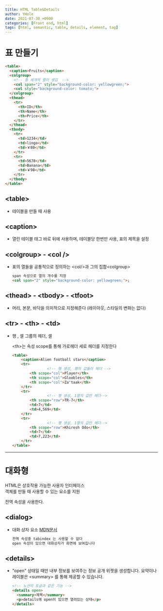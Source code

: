 ```yaml
---
title: HTML Table&Details
author: YHole
date: 2021-07-30 +0900
categories: [Front end, html]
tags: [html, semantic, table, details, element, tag]
---
```


# 표 만들기


```html
<table>
  <caption>Fruits</caption>
  <colgroup>
    <!-- 총 세개의 열이 생김  -->
    <col span="2" style="background-color: yellowgreen;">
    <col style="background-color: tomato;">
  </colgroup>
  <thead>
    <tr>
      <th>ID</th>
      <th>Name</th>
      <th>Price</th>
    </tr>
  </thead>
  <tbody>
    <tr>
      <td>1234</td>
      <td>lingo</td>
      <td>￥80</td>
    </tr>
    <tr>
      <td>5678</td>
      <td>Banana</td>
      <td>￥98</td>
    </tr>
  </tbody>
</table>
```

## &lt;table&gt;

- 테이블을 만들 때 사용

## &lt;caption&gt;

- 열린 테이블 태그 바로 뒤에 사용하며, 테이블당 한번만 사용, 표의 제목을 설정

## &lt;colgroup&gt; - &lt;col /&gt;

- 표의 열들을 공통적으로 정의하는 &lt;col/&gt;과 그의 집합&lt;colgroup&gt;

    ```html
    span 속성으로 열의 개수를 지정
    <col span="2" style="background-color: yellowgreen;">;
    ```

## &lt;thead&gt; - &lt;tbody&gt; - &lt;tfoot&gt;

- 머리, 본문, 바닥을 의미적으로 지정해준다 (레이아웃, 스타일의 변화는 없다)

## &lt;tr&gt; - &lt;th&gt; - &lt;td&gt;

- 행 , 셀 그룹의 헤더, 셀

    &lt;th&gt;는 속성 scope를 통해 가로헤더 세로 헤더를 지정한다

    ```html
    <table>
        <caption>Alien football stars</caption>
        <tr>
    				<!-- 행 생성, 행의 값들이 헤더 -->
            <th scope="col">Player</th>
            <th scope="col">Gloobles</th>
            <th scope="col">Za'taak</th>
        </tr>
        <tr>
    				<!-- 행 생성, 1열의 값만 헤더-->
            <th scope="row">TR-7</th>
            <td>7</td>
            <td>4,569</td>
        </tr>
        <tr>
    				<!-- 행 생성, 1열의 값만 헤더-->
            <th scope="row">Khiresh Odo</th>
            <td>7</td>
            <td>7,223</td>
        </tr>
    </table>
    ```

---

# 대화형

HTML은 상호작용 가능한 사용자 인터페이스  
객체를 만들 때 사용할 수 있는 요소를 지원

전역 속성을 사용한다.

## &lt;dialog&gt;

- 대화 상자 요소 [MDN문서](https://developer.mozilla.org/en-US/docs/Web/HTML/Element/dialog)

    ```html
    전역 속성중 tabindex 는 사용할 수 없다
    open 속성이 있으면 대화상자가 화면에 보여집니다
    ```

## &lt;details&gt;

- "open" 상태일 때만 내부 정보를 보여주는 정보 공개 위젯을 생성합니다. 
요약이나 레이블은 &lt;summary&gt; 를 통해 제공할 수 있습니다.

    ```html
    <!-- 노션의 토글과 같은 기능 -->
    <details open>
      <summary>제목</summary>
      <p>details에 open이 있으면 열려있는 상태</p>
    </details>
    ```
